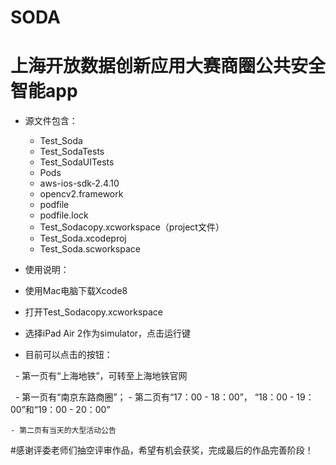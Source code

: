 # SODA
# 上海开放数据创新应用大赛商圈公共安全智能app
 - 源文件包含：
   - Test_Soda
   - Test_SodaTests
   - Test_SodaUITests
   - Pods
   - aws-ios-sdk-2.4.10
   - opencv2.framework
   - podfile
   - podfile.lock
   - Test_Sodacopy.xcworkspace（project文件）
   - Test_Soda.xcodeproj
   - Test_Soda.scworkspace
   
- 使用说明：
 - 使用Mac电脑下载Xcode8
 - 打开Test_Sodacopy.xcworkspace
 - 选择iPad Air 2作为simulator，点击运行键
 - 目前可以点击的按钮：
 
   - 第一页有“上海地铁”，可转至上海地铁官网
   
   - 第一页有“南京东路商圈”；
    - 第二页有“17：00 - 18：00”， “18：00 - 19：00”和“19：00 - 20：00”
    
    - 第二页有当天的大型活动公告
 
 #感谢评委老师们抽空评审作品，希望有机会获奖，完成最后的作品完善阶段！
 
